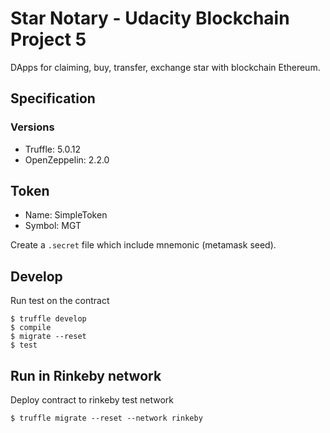 # Star Notary - Udacity Blockchain Project 5
DApps for claiming, buy, transfer, exchange star with blockchain Ethereum.

## Specification
### Versions
- Truffle: 5.0.12
- OpenZeppelin: 2.2.0

## Token
- Name: SimpleToken
- Symbol: MGT

Create a `.secret` file which include mnemonic (metamask seed).

## Develop
Run test on the contract

```
$ truffle develop
$ compile
$ migrate --reset
$ test
```

## Run in Rinkeby network
Deploy contract to rinkeby test network
```
$ truffle migrate --reset --network rinkeby
```
